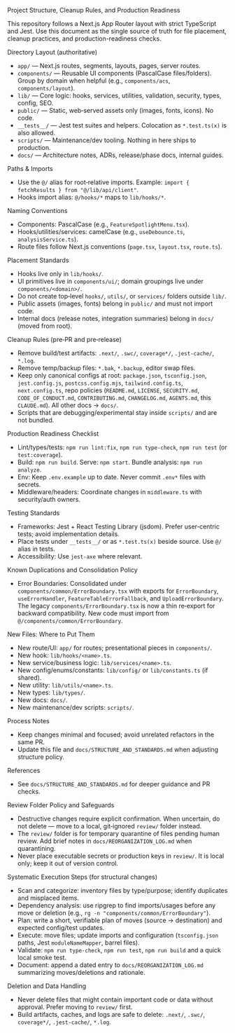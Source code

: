 Project Structure, Cleanup Rules, and Production Readiness

This repository follows a Next.js App Router layout with strict TypeScript and Jest. Use this document as the single source of truth for file placement, cleanup practices, and production-readiness checks.

Directory Layout (authoritative)
- `app/` — Next.js routes, segments, layouts, pages, server routes.
- `components/` — Reusable UI components (PascalCase files/folders). Group by domain when helpful (e.g., `components/acs`, `components/layout`).
- `lib/` — Core logic: hooks, services, utilities, validation, security, types, config, SEO.
- `public/` — Static, web‑served assets only (images, fonts, icons). No code.
- `__tests__/` — Jest test suites and helpers. Colocation as `*.test.ts(x)` is also allowed.
- `scripts/` — Maintenance/dev tooling. Nothing in here ships to production.
- `docs/` — Architecture notes, ADRs, release/phase docs, internal guides.

Paths & Imports
- Use the `@/` alias for root‑relative imports. Example: `import { fetchResults } from "@/lib/api/client"`.
- Hooks import alias: `@/hooks/*` maps to `lib/hooks/*`.

Naming Conventions
- Components: PascalCase (e.g., `FeatureSpotlightMenu.tsx`).
- Hooks/utilities/services: camelCase (e.g., `useDebounce.ts`, `analysisService.ts`).
- Route files follow Next.js conventions (`page.tsx`, `layout.tsx`, `route.ts`).

Placement Standards
- Hooks live only in `lib/hooks/`.
- UI primitives live in `components/ui/`; domain groupings live under `components/<domain>/`.
- Do not create top‑level `hooks/`, `utils/`, or `services/` folders outside `lib/`.
- Public assets (images, fonts) belong in `public/` and must not import code.
- Internal docs (release notes, integration summaries) belong in `docs/` (moved from root).

Cleanup Rules (pre‑PR and pre‑release)
- Remove build/test artifacts: `.next/`, `.swc/`, `coverage*/`, `.jest-cache/`, `*.log`.
- Remove temp/backup files: `*.bak`, `*.backup`, editor swap files.
- Keep only canonical configs at root: `package.json`, `tsconfig.json`, `jest.config.js`, `postcss.config.mjs`, `tailwind.config.ts`, `next.config.ts`, repo policies (`README.md`, `LICENSE`, `SECURITY.md`, `CODE_OF_CONDUCT.md`, `CONTRIBUTING.md`, `CHANGELOG.md`, `AGENTS.md`, this `CLAUDE.md`). All other docs -> `docs/`.
- Scripts that are debugging/experimental stay inside `scripts/` and are not bundled.

Production Readiness Checklist
- Lint/types/tests: `npm run lint:fix`, `npm run type-check`, `npm run test` (or `test:coverage`).
- Build: `npm run build`. Serve: `npm start`. Bundle analysis: `npm run analyze`.
- Env: Keep `.env.example` up to date. Never commit `.env*` files with secrets.
- Middleware/headers: Coordinate changes in `middleware.ts` with security/auth owners.

Testing Standards
- Frameworks: Jest + React Testing Library (jsdom). Prefer user‑centric tests; avoid implementation details.
- Place tests under `__tests__/` or as `*.test.ts(x)` beside source. Use `@/` alias in tests.
- Accessibility: Use `jest-axe` where relevant.

Known Duplications and Consolidation Policy
- Error Boundaries: Consolidated under `components/common/ErrorBoundary.tsx` with exports for `ErrorBoundary`, `useErrorHandler`, `FeatureTableErrorFallback`, and `UploadErrorBoundary`. The legacy `components/ErrorBoundary.tsx` is now a thin re‑export for backward compatibility. New code must import from `@/components/common/ErrorBoundary`.

New Files: Where to Put Them
- New route/UI: `app/` for routes; presentational pieces in `components/`.
- New hook: `lib/hooks/<name>.ts`.
- New service/business logic: `lib/services/<name>.ts`.
- New config/enums/constants: `lib/config/` or `lib/constants.ts` (if shared).
- New utility: `lib/utils/<name>.ts`.
- New types: `lib/types/`.
- New docs: `docs/`.
- New maintenance/dev scripts: `scripts/`.

Process Notes
- Keep changes minimal and focused; avoid unrelated refactors in the same PR.
- Update this file and `docs/STRUCTURE_AND_STANDARDS.md` when adjusting structure policy.

References
- See `docs/STRUCTURE_AND_STANDARDS.md` for deeper guidance and PR checks.

Review Folder Policy and Safeguards
- Destructive changes require explicit confirmation. When uncertain, do not delete — move to a local, git‑ignored `review/` folder instead.
- The `review/` folder is for temporary quarantine of files pending human review. Add brief notes in `docs/REORGANIZATION_LOG.md` when quarantining.
- Never place executable secrets or production keys in `review/`. It is local only; keep it out of version control.

Systematic Execution Steps (for structural changes)
- Scan and categorize: inventory files by type/purpose; identify duplicates and misplaced items.
- Dependency analysis: use ripgrep to find imports/usages before any move or deletion (e.g., `rg -n "components/common/ErrorBoundary"`).
- Plan: write a short, verifiable plan of moves (source → destination) and expected config/test updates.
- Execute: move files; update imports and configuration (`tsconfig.json` paths, Jest `moduleNameMapper`, barrel files).
- Validate: `npm run type-check`, `npm run test`, `npm run build` and a quick local smoke test.
- Document: append a dated entry to `docs/REORGANIZATION_LOG.md` summarizing moves/deletions and rationale.

Deletion and Data Handling
- Never delete files that might contain important code or data without approval. Prefer moving to `review/` first.
- Build artifacts, caches, and logs are safe to delete: `.next/`, `.swc/`, `coverage*/`, `.jest-cache/`, `*.log`.

